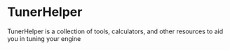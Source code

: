# TunerHelper
TunerHelper is a collection of tools, calculators, and other resources to aid you in tuning your engine

